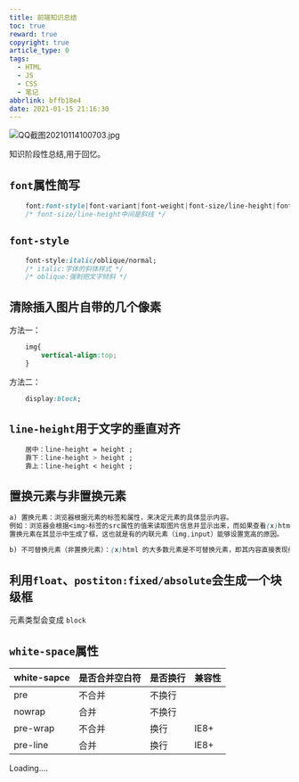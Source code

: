 ```yaml
---
title: 前端知识总结
toc: true
reward: true
copyright: true
article_type: 0
tags:
  - HTML
  - JS
  - CSS
  - 笔记
abbrlink: bffb18e4
date: 2021-01-15 21:16:30
---
```


![QQ截图20210114100703.jpg](https://cdn.jsdelivr.net/gh/Anyway521/blogpic2@main/image/QQ截图20210114100703.jpg)

知识阶段性总结,用于回忆。
<!-- more -->
## `font`属性简写
``` css
    font:font-style|font-variant|font-weight|font-size/line-height|font-family
    /* font-size/line-height中间是斜线 */
```
## `font-style`
``` css
    font-style:italic/oblique/normal;
    /* italic:字体的斜体样式 */
    /* oblique:强制把文字倾斜 */
```
## 清除插入图片自带的几个像素
方法一：
``` css
    img{
        vertical-align:top;
    }
```
方法二：
``` css
    display:block;
```
## `line-height`用于文字的垂直对齐
``` css
    居中：line-height = height ; 
    靠下：line-height > height ;
    靠上：line-height < height ;
```

## 置换元素与非置换元素
``` css
a) 置换元素：浏览器根据元素的标签和属性，来决定元素的具体显示内容。 
例如：浏览器会根据<img>标签的src属性的值来读取图片信息并显示出来，而如果查看(x)html代码，则看不到图片的实际内容；<input>标签的type属性来决定是显示输入框，还是单选按钮等。 (x)html中的<img>、<input>、<textarea>、<select>、<object>都是置换元素。这些元素往往没有实际的内容，即是一个空元素。
置换元素在其显示中生成了框，这也就是有的内联元素（img,input）能够设置宽高的原因。

b) 不可替换元素（非置换元素）：(x)html 的大多数元素是不可替换元素，即其内容直接表现给用户端（如浏览器）。
```
## 利用`float`、`postiton:fixed/absolute`会生成一个块级框
元素类型会变成 `block`


## `white-space`属性
white-sapce|是否合并空白符|是否换行|兼容性
-|-|-|-
pre|不合并|不换行|  
nowrap|合并|不换行|   
pre-wrap|不合并|换行|IE8+  
pre-line|合并|换行|IE8+  


Loading....